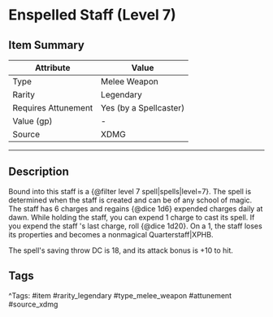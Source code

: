 # Enspelled Staff (Level 7)

## Item Summary

| Attribute            | Value                        |
|----------------------|------------------------------|
| Type                 | Melee Weapon |
| Rarity               | Legendary             |
| Requires Attunement  | Yes (by a Spellcaster)                |
| Value (gp)           | -    |
| Source               | XDMG |

---

## Description

Bound into this staff is a {@filter level 7 spell|spells|level=7}. The spell is determined when the staff is created and can be of any school of magic. The staff has 6 charges and regains {@dice 1d6} expended charges daily at dawn. While holding the staff, you can expend 1 charge to cast its spell. If you expend the staff 's last charge, roll {@dice 1d20}. On a 1, the staff loses its properties and becomes a nonmagical Quarterstaff|XPHB.

The spell's saving throw DC is 18, and its attack bonus is +10 to hit.

## Tags

^Tags: #item #rarity_legendary #type_melee_weapon #attunement #source_xdmg